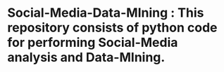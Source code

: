 # Social-Media-Data-MIning : This repository consists of python code for performing Social-Media analysis and Data-MIning.
